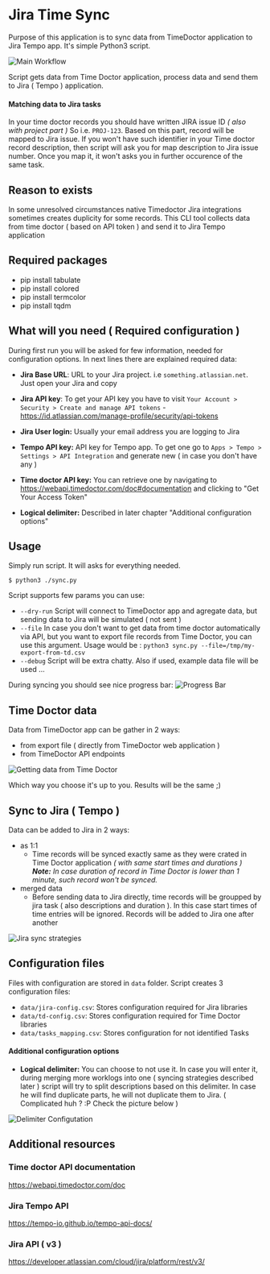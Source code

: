 # Jira Time Sync 
Purpose of this application is to sync data from TimeDoctor application to Jira Tempo app. It's simple Python3 script.

![Main Workflow](docs/main-focus.png)

Script gets data from Time Doctor application, process data and send them to Jira ( Tempo ) application.

#### Matching data to Jira tasks
In your time doctor records you should have written JIRA issue ID _( also with project part )_ So i.e. `PROJ-123`. Based on this part, record will be mapped to Jira issue. If you won't have such identifier in your Time doctor record description, then script will ask you for map description to Jira issue number. Once you map it, it won't asks you in further occurence of the same task.


## Reason to exists
In some unresolved circumstances native Timedoctor Jira integrations sometimes creates duplicity for some records. This CLI tool collects data from time doctor ( based on API token ) and send it to Jira Tempo application


## Required packages 

* pip install tabulate
* pip install colored
* pip install termcolor
* pip install tqdm


## What will you need ( Required configuration )
During first run you will be asked for few information, needed for configuration options. In next lines there are explained required data:

* **Jira Base URL**: URL to your Jira project. i.e `something.atlassian.net`. Just open your Jira and copy 
* **Jira API key**: To get your API key you have to visit `Your Account > Security > Create and manage API tokens` - https://id.atlassian.com/manage-profile/security/api-tokens 
* **Jira User login:** Usually your email address you are logging to Jira
* **Tempo API key:** API key for Tempo app. To get one go to `Apps > Tempo > Settings > API Integration` and generate new ( in case you don't have any )
* **Time doctor API key:** You can retrieve one by navigating to https://webapi.timedoctor.com/doc#documentation and clicking to "Get Your Access Token"

* **Logical delimiter:** Described in later chapter "Additional configuration options"

## Usage
Simply run script. It will asks for everything needed.
```
$ python3 ./sync.py
```

Script supports few params you can use: 
* `--dry-run` Script will connect to TimeDoctor app and agregate data, but sending data to Jira will be simulated ( not sent )
* `--file` In case you don't want to get data from time doctor automatically via API, but you want to export file records from Time Doctor, you can use this argument. Usage would be : `python3 sync.py --file=/tmp/my-export-from-td.csv`
* `--debug` Script will be extra chatty. Also if used, example data file will be used ...

During syncing you should see nice progress bar: 
![Progress Bar](docs/progress-bar.png)

## Time Doctor data
Data from TimeDoctor app can be gather in 2 ways:
* from export file ( directly from TimeDoctor web application )
* from TimeDoctor API endpoints

![Getting data from Time Doctor](docs/time-doctor-get-data.png)

Which way you choose it's up to you. Results will be the same ;) 

## Sync to Jira ( Tempo )
Data can be added to Jira in 2 ways:
* as 1:1
  * Time records will be synced exactly same as they were crated in Time Doctor application _( with same start times and durations )_ _**Note:** In case duration of record in Time Doctor is lower than 1 minute, such record won't be synced._
* merged data
  * Before sending data to Jira directly, time records will be groupped by jira task ( also descriptions and duration ). In this case start times of time entries will be ignored. Records will be added to Jira one after another

![Jira sync strategies](docs/jira-sync-data.png)

## Configuration files
Files with configuration are stored in `data` folder. Script creates 3 configuration files: 
* `data/jira-config.csv`: Stores configuration required for Jira libraries
* `data/td-config.csv`: Stores configuration required for Time Doctor libraries
* `data/tasks_mapping.csv`: Stores configuration for not identified Tasks

#### Additional configuration options
* **Logical delimiter:** You can choose to not use it. In case you will enter it, during merging more worklogs into one ( syncing strategies described later ) script will try to split descriptions based on this delimiter. In case he will find duplicate parts, he will not duplicate them to Jira. ( Complicated huh ? :P Check the picture below )

![Delimiter Configutation](docs/delimiter-configuration.png) 

## Additional resources

### Time doctor API documentation
https://webapi.timedoctor.com/doc

### Jira Tempo API
https://tempo-io.github.io/tempo-api-docs/

### Jira API ( v3 )
https://developer.atlassian.com/cloud/jira/platform/rest/v3/